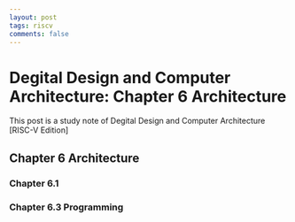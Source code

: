 ```yaml
---
layout: post
tags: riscv
comments: false
---
```


# Degital Design and Computer Architecture: Chapter 6 Architecture

This post is a study note of Degital Design and Computer Architecture [RISC-V Edition]

## Chapter 6 Architecture

### Chapter 6.1 

### Chapter 6.3 Programming